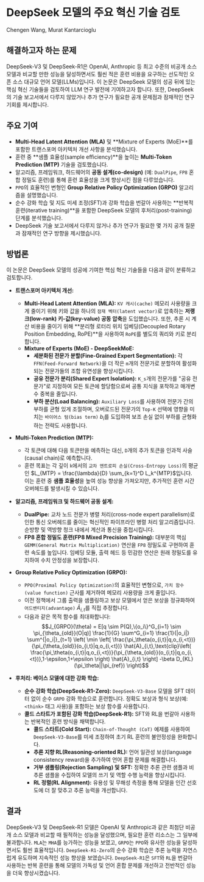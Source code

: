 # DeepSeek 모델의 주요 혁신 기술 검토
Chengen Wang, Murat Kantarcioglu

## 해결하고자 하는 문제
DeepSeek-V3 및 DeepSeek-R1은 OpenAI, Anthropic 등 최고 수준의 비공개 소스 모델과 비교할 만한 성능을 달성하면서도 훨씬 적은 훈련 비용을 요구하는 선도적인 오픈 소스 대규모 언어 모델(LLMs)입니다. 이 논문은 DeepSeek 모델의 성공 뒤에 있는 핵심 혁신 기술들을 검토하여 LLM 연구 발전에 기여하고자 합니다. 또한, DeepSeek의 기술 보고서에서 다루지 않았거나 추가 연구가 필요한 공개 문제점과 잠재적인 연구 기회를 제시합니다.

## 주요 기여
*   **Multi-Head Latent Attention (MLA)** 및 **Mixture of Experts (MoE)**를 포함한 트랜스포머 아키텍처 개선 사항을 분석했습니다.
*   훈련 중 **샘플 효율성(sample efficiency)**을 높이는 **Multi-Token Prediction (MTP)** 기술을 검토했습니다.
*   알고리즘, 프레임워크, 하드웨어의 **공동 설계(co-design)** (예: `DualPipe`, `FP8` 혼합 정밀도 훈련)를 통해 훈련 효율성을 크게 향상시킨 점을 다루었습니다.
*   `PPO`의 효율적인 변형인 **Group Relative Policy Optimization (GRPO)** 알고리즘을 설명했습니다.
*   순수 강화 학습 및 지도 미세 조정(SFT)과 강화 학습을 번갈아 사용하는 **반복적 훈련(iterative training)**을 포함한 DeepSeek 모델의 후처리(post-training) 단계를 분석했습니다.
*   DeepSeek 기술 보고서에서 다루지 않거나 추가 연구가 필요한 몇 가지 공개 질문과 잠재적인 연구 방향을 제시했습니다.

## 방법론
이 논문은 DeepSeek 모델의 성공에 기여한 핵심 혁신 기술들을 다음과 같이 분류하고 검토합니다.

*   **트랜스포머 아키텍처 개선:**
    *   **Multi-Head Latent Attention (MLA):** `KV 캐시(cache)` 메모리 사용량을 크게 줄이기 위해 키와 값을 하나의 `잠재 벡터(latent vector)`로 압축하는 **저랭크(low-rank) 키-값(key-value) 공동 압축**을 도입했습니다. 또한, 추론 시 계산 비용을 줄이기 위해 **분리형 로터리 위치 임베딩(Decoupled Rotary Position Embedding, RoPE)**을 사용하여 `RoPE`를 별도의 쿼리와 키로 분리합니다.
    *   **Mixture of Experts (MoE) - DeepSeekMoE:**
        *   **세분화된 전문가 분할(Fine-Grained Expert Segmentation):** 각 `FFN(Feed-Forward Network)`을 더 작은 `m`개의 전문가로 분할하여 활성화되는 전문가들의 조합 유연성을 향상시킵니다.
        *   **공유 전문가 분리(Shared Expert Isolation):** `K_s`개의 전문가를 "공유 전문가"로 지정하여 모든 토큰에 할당함으로써 공통 지식을 포착하고 매개변수 중복을 줄입니다.
        *   **부하 분산(Load Balancing):** `Auxiliary Loss`를 사용하여 전문가 간의 부하를 균형 있게 조절하며, 오버로드된 전문가의 `Top-K` 선택에 영향을 미치는 `바이어스 텀(bias term)` $b_i$를 도입하여 보조 손실 없이 부하를 균형화하는 전략도 사용합니다.

*   **Multi-Token Prediction (MTP):**
    *   각 토큰에 대해 다음 토큰만을 예측하는 대신, `D`개의 추가 토큰을 인과적 사슬(causal chain)로 예측합니다.
    *   훈련 목표는 각 깊이 `k`에서의 `교차 엔트로피 손실(Cross-Entropy Loss)`의 평균인 $L_{MTP} = \frac{\lambda}{D} \sum_{k=1}^D L_k^{MTP}$입니다. 이는 훈련 중 **샘플 효율성**을 높여 성능 향상을 가져오지만, 추가적인 훈련 시간 오버헤드를 발생시킬 수 있습니다.

*   **알고리즘, 프레임워크 및 하드웨어 공동 설계:**
    *   **DualPipe:** 교차 노드 전문가 병렬 처리(cross-node expert parallelism)로 인한 통신 오버헤드를 줄이는 혁신적인 파이프라인 병렬 처리 알고리즘입니다. 순방향 및 역방향 청크 내에서 계산과 통신을 중첩시킵니다.
    *   **FP8 혼합 정밀도 훈련(FP8 Mixed Precision Training):** 대부분의 핵심 `GEMM(General Matrix Multiplication)` 연산을 `FP8` 정밀도로 구현하여 훈련 속도를 높입니다. 임베딩 모듈, 출력 헤드 등 민감한 연산은 원래 정밀도를 유지하여 수치 안정성을 보장합니다.

*   **Group Relative Policy Optimization (GRPO):**
    *   `PPO(Proximal Policy Optimization)`의 효율적인 변형으로, `가치 함수(value function)` 근사를 제거하여 메모리 사용량을 크게 줄입니다.
    *   이전 정책에서 그룹 출력을 샘플링하고 보상 모델에서 얻은 보상을 정규화하여 `어드밴티지(advantage)` $\hat{A}_{i,t}$를 직접 추정합니다.
    *   다음과 같은 목적 함수를 최대화합니다:
        $$J_{GRPO}(\theta) = E[q \sim P(Q),\{o_i\}^G_{i=1} \sim \pi_{\theta_{old}}(O|q)] \frac{1}{G} \sum^G_{i=1} \frac{1}{|o_i|} \sum^{|o_i|}_{t=1} \left( \min \left[ \frac{\pi_\theta(o_{i,t}|q,o_{i,<t})}{\pi_{\theta_{old}}(o_{i,t}|q,o_{i,<t})} \hat{A}_{i,t},\text{clip}\left( \frac{\pi_\theta(o_{i,t}|q,o_{i,<t})}{\pi_{\theta_{old}}(o_{i,t}|q,o_{i,<t})},1-\epsilon,1+\epsilon \right) \hat{A}_{i,t} \right] -\beta D_{KL}(\pi_\theta||\pi_{ref}) \right)$$

*   **후처리: 베이스 모델에 대한 강화 학습:**
    *   **순수 강화 학습(DeepSeek-R1-Zero):** `DeepSeek-V3-Base` 모델을 SFT 데이터 없이 순수 `GRPO` 강화 학습으로 훈련합니다. 정확도 보상과 형식 보상(예: `<think>` 태그 사용)을 포함하는 보상 함수를 사용합니다.
    *   **콜드 스타트가 포함된 강화 학습(DeepSeek-R1):** SFT와 RL을 번갈아 사용하는 반복적인 훈련 방식을 채택합니다.
        *   **콜드 스타트(Cold Start):** `Chain-of-Thought (CoT)` 예제를 사용하여 `DeepSeek-V3-Base`를 미세 조정하여 초기 RL 훈련의 불안정성을 완화합니다.
        *   **추론 지향 RL(Reasoning-oriented RL):** 언어 일관성 보상(language consistency reward)을 추가하여 언어 혼합 문제를 해결합니다.
        *   **거부 샘플링(Rejection Sampling) 및 SFT:** 정확한 추론 관련 샘플과 비추론 샘플을 수집하여 모델의 쓰기 및 역할 수행 능력을 향상시킵니다.
        *   **RL 정렬(RL Alignment):** 유용성 및 무해성 측정을 통해 모델을 인간 선호도에 더 잘 맞추고 추론 능력을 개선합니다.

## 결과
DeepSeek-V3 및 DeepSeek-R1 모델은 OpenAI 및 Anthropic과 같은 최첨단 비공개 소스 모델과 비교할 때 필적하는 성능을 달성했으며, 필요한 훈련 리소스는 그 일부에 불과합니다. `MLA`는 `MHA`를 능가하는 성능을 보였고, `GRPO`는 `PPO`와 유사한 성능을 달성하면서도 훨씬 효율적입니다. `DeepSeek-R1-Zero`의 순수 강화 학습은 추론 능력을 자연스럽게 유도하며 지속적인 성능 향상을 보였습니다. `DeepSeek-R1`은 `SFT`와 `RL`을 번갈아 사용하는 반복 훈련을 통해 모델의 가독성 및 언어 혼합 문제를 개선하고 전반적인 성능을 더욱 향상시켰습니다.